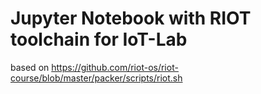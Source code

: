 # Jupyter Notebook with RIOT toolchain for IoT-Lab

based on https://github.com/riot-os/riot-course/blob/master/packer/scripts/riot.sh
